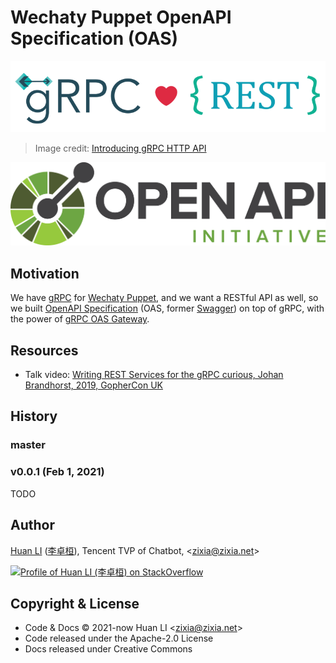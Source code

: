 # Wechaty Puppet OpenAPI Specification (OAS)

![OpenAPI Specification with gRPC](docs/images/grpc-rest-logo.png)

> Image credit: [Introducing gRPC HTTP API](http://james.newtonking.com/archive/2020/03/31/introducing-grpc-http-api)

![OpenAPI Specification](docs/images/openapi.png)

## Motivation

We have [gRPC](https://github.com/wechaty/grpc) for [Wechaty Puppet](https://github.com/wechaty/wechaty-puppet), and we want a RESTful API as well, so we built [OpenAPI Specification](https://www.openapis.org/) (OAS, former [Swagger](https://swagger.io/)) on top of gRPC, with the power of [gRPC OAS Gateway](https://github.com/grpc-ecosystem/grpc-gateway).

## Resources

- Talk video: [Writing REST Services for the gRPC curious, Johan Brandhorst, 2019, GopherCon UK](https://youtu.be/Pq1paKC-fXk)

## History

### master

### v0.0.1 (Feb 1, 2021)

TODO

## Author

[Huan LI](https://github.com/huan) ([李卓桓](http://linkedin.com/in/zixia)),
Tencent TVP of Chatbot, \<zixia@zixia.net\>

[![Profile of Huan LI (李卓桓) on StackOverflow](https://stackexchange.com/users/flair/265499.png)](https://stackexchange.com/users/265499)

## Copyright & License

- Code & Docs © 2021-now Huan LI \<zixia@zixia.net\>
- Code released under the Apache-2.0 License
- Docs released under Creative Commons
